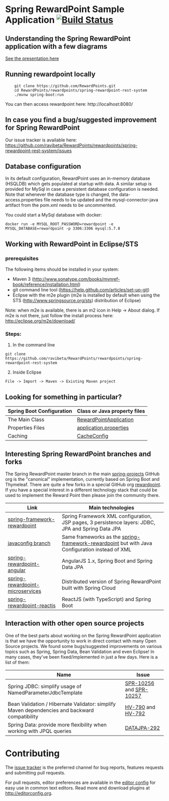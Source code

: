 # Spring RewardPoint Sample Application [![Build Status](https://travis-ci.org/spring-projects/spring-rewardpoint.png?branch=master)](https://travis-ci.org/spring-projects/spring-rewardpoint/)

## Understanding the Spring RewardPoint application with a few diagrams
<a href="https://speakerdeck.com/michaelisvy/spring-rewardpoint-sample-application">See the presentation here</a>

## Running rewardpoint locally
```
	git clone https://github.com/RewardPoints.git
	cd RewardPoints/rewardpoints/spring-rewardpoint-rest-system
	./mvnw spring-boot:run
```

You can then access rewardpoint here: http://localhost:8080/


## In case you find a bug/suggested improvement for Spring RewardPoint
Our issue tracker is available here: https://github.com/ravibeta/RewardPoints/rewardpoints/spring-rewardpoint-rest-system/issues


## Database configuration

In its default configuration, RewardPoint uses an in-memory database (HSQLDB) which
gets populated at startup with data. A similar setup is provided for MySql in case a persistent database configuration is needed.
Note that whenever the database type is changed, the data-access.properties file needs to be updated and the mysql-connector-java artifact from the pom.xml needs to be uncommented.

You could start a MySql database with docker:

```
docker run -e MYSQL_ROOT_PASSWORD=rewardpoint -e MYSQL_DATABASE=rewardpoint -p 3306:3306 mysql:5.7.8
```

## Working with RewardPoint in Eclipse/STS

### prerequisites
The following items should be installed in your system:
* Maven 3 (http://www.sonatype.com/books/mvnref-book/reference/installation.html)
* git command line tool (https://help.github.com/articles/set-up-git)
* Eclipse with the m2e plugin (m2e is installed by default when using the STS (http://www.springsource.org/sts) distribution of Eclipse)

Note: when m2e is available, there is an m2 icon in Help -> About dialog.
If m2e is not there, just follow the install process here: http://eclipse.org/m2e/download/


### Steps:

1) In the command line
```
git clone https://github.com/ravibeta/RewardPoints/rewardpoints/spring-rewardpoint-rest-system
```
2) Inside Eclipse
```
File -> Import -> Maven -> Existing Maven project
```


## Looking for something in particular?

|Spring Boot Configuration | Class or Java property files  |
|--------------------------|---|
|The Main Class | [RewardPointApplication](https://github.com/RewardPoints/blob/master/rewardpoints/spring-rewardpoint-rest-system/src/main/java/org/springframework/samples/rewardpoint/RewardPointApplication.java) |
|Properties Files | [application.properties](https://github.com/ravibeta/RewardPoints/blob/master/rewardpoints/spring-rewardpoint-rest-systemsrc/main/resources) |
|Caching | [CacheConfig](https://github.com/spring-projects/ravibeta/RewardPoints/blob/master/rewardpoints/spring-rewardpoint-rest-system/src/main/java/org/springframework/samples/rewardpoint/system/CacheConfig.java) |

## Interesting Spring RewardPoint branches and forks

The Spring RewardPoint master branch in the main
[spring-projects](https://github.com/spring-projects/spring-rewardpoint)
GitHub org is the "canonical" implementation, currently based on
Spring Boot and Thymeleaf. There are quite a few forks in a special
GitHub org [rewardpoint](https://github.com/RewardPoints/rewardpoints/spring-rewardpoint-rest-system). If
you have a special interest in a different technology stack that could
be used to implement the Reward Point then please join the community
there.

| Link | Main technologies |
|----------------|-------------------|
| [spring-framework-rewardpoint](https://github.com/ravibeta/RewardPoints/rewardpoints/spring-rewardpoint-rest-system) | Spring Framework XML configuration, JSP pages, 3 persistence layers: JDBC, JPA and Spring Data JPA |
| [javaconfig branch](https://github.com/ravibeta/RewardPoints/rewardpoints/spring-rewardpoint-rest-system/tree/javaconfig) | Same frameworks as the [spring-framework-rewardpoint](https://github.com/spring-rewardpoint/spring-framework-rewardpoint) but with Java Configuration instead of XML |
| [spring-rewardpoint-angular](https://github.com/spring-rewardpoint/spring-rewardpoint-angularjs) | AngularJS 1.x, Spring Boot and Spring Data JPA |
| [spring-rewardpoint-microservices](https://github.com/spring-rewardpoint/spring-rewardpoint-microservices) | Distributed version of Spring RewardPoint built with Spring Cloud |
| [spring-rewardpoint-reactjs](https://github.com/spring-rewardpoint/spring-rewardpoint-reactjs) | ReactJS (with TypeScript) and Spring Boot |


## Interaction with other open source projects

One of the best parts about working on the Spring RewardPoint application is that we have the opportunity to work in direct contact with many Open Source projects. We found some bugs/suggested improvements on various topics such as Spring, Spring Data, Bean Validation and even Eclipse! In many cases, they've been fixed/implemented in just a few days.
Here is a list of them:

| Name | Issue |
|------|-------|
| Spring JDBC: simplify usage of NamedParameterJdbcTemplate | [SPR-10256](https://jira.springsource.org/browse/SPR-10256) and [SPR-10257](https://jira.springsource.org/browse/SPR-10257) |
| Bean Validation / Hibernate Validator: simplify Maven dependencies and backward compatibility |[HV-790](https://hibernate.atlassian.net/browse/HV-790) and [HV-792](https://hibernate.atlassian.net/browse/HV-792) |
| Spring Data: provide more flexibility when working with JPQL queries | [DATAJPA-292](https://jira.springsource.org/browse/DATAJPA-292) |


# Contributing

The [issue tracker](https://github.com/spring-projects/spring-rewardpoint/issues) is the preferred channel for bug reports, features requests and submitting pull requests.

For pull requests, editor preferences are available in the [editor config](.editorconfig) for easy use in common text editors. Read more and download plugins at <http://editorconfig.org>.




